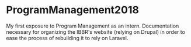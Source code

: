 # ProgramManagement2018
My first exposure to Program Management as an intern. Documentation necessary for organizing the IBBR's website (relying on Drupal) in order to ease the process of rebuilding it to rely on Laravel.
